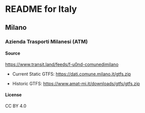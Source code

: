 # README for Italy

## Milano

### Azienda Trasporti Milanesi (ATM)
#### Source
https://www.transit.land/feeds/f-u0nd-comunedimilano

* Current Static GTFS: 
https://dati.comune.milano.it/gtfs.zip

* Historic GTFS: 
https://www.amat-mi.it/downloads/gtfs/gtfs.zip

#### License
CC BY 4.0
